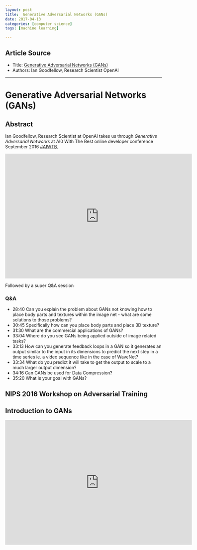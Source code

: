 ```yaml
---
layout: post
title:  Generative Adversarial Networks (GANs)
date: 2017-04-13
categories: [computer science]
tags: [machine learning]

---
```


## Article Source
* Title: [Generative Adversarial Networks (GANs)](https://www.youtube.com/watch?v=HN9NRhm9waY&t=14s)
* Authors: Ian Goodfellow, Research Scientist OpenAI 

---


# Generative Adversarial Networks (GANs)

## Abstract

Ian Goodfellow, Research Scientist at OpenAI takes us through *Generative Adversarial Networks* at AI0 With The Best online developer conference September 2016 [#AIWTB.](https://www.youtube.com/results?q=%23AIWTB)


<iframe width="600" height="400" src="https://www.youtube.com/embed/HN9NRhm9waY" frameborder="0" allowfullscreen></iframe>


Followed by a super Q&A session

### Q&A

* 28:40 Can you explain the problem about GANs not knowing how to place body parts and textures within the image net - what are some solutions to those problems?
* 30:45 Specifically how can you place body parts and place 3D texture?
* 31:30 What are the commercial applications of GANs?
* 33:04 Where do you see GANs being applied outside of image related tasks?
* 33:13 How can you generate feedback loops in a GAN so it generates an output similar to the input in its dimensions to predict the next step in a time series ie. a video sequence like in the case of WaveNet?
* 33:34 What do you predict it will take to get the output to scale to a much larger output dimension?
* 34:16 Can GANs be used for Data Compression?
* 35:20 What is your goal with GANs?

## NIPS 2016 Workshop on Adversarial Training

## Introduction to GANs

<iframe width="600" height="400" src="https://www.youtube.com/embed/RvgYvHyT15E" frameborder="0" allowfullscreen></iframe>